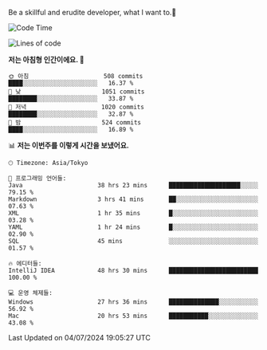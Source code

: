 Be a skillful and erudite developer, what I want to.👶

<!--START_SECTION:waka-->
![Code Time](http://img.shields.io/badge/Code%20Time-1%2C007%20hrs%2011%20mins-blue)

![Lines of code](https://img.shields.io/badge/%EC%A0%80%EB%8A%94%20%EC%97%AC%ED%83%9C%EA%B9%8C%EC%A7%80%20-2.5%20million%20%EC%A4%84%EC%9D%98%20%EC%BD%94%EB%93%9C%EB%A5%BC%20%EC%9E%91%EC%84%B1%ED%96%88%EC%96%B4%EC%9A%94.-blue)

**저는 아침형 인간이에요. 🐤** 

```text
🌞 아침                     508 commits         ████░░░░░░░░░░░░░░░░░░░░░   16.37 % 
🌆 낮　                     1051 commits        ████████░░░░░░░░░░░░░░░░░   33.87 % 
🌃 저녁                     1020 commits        ████████░░░░░░░░░░░░░░░░░   32.87 % 
🌙 밤　                     524 commits         ████░░░░░░░░░░░░░░░░░░░░░   16.89 % 
```


📊 **저는 이번주를 이렇게 시간을 보냈어요.** 

```text
🕑︎ Timezone: Asia/Tokyo

💬 프로그래밍 언어들: 
Java                     38 hrs 23 mins      ████████████████████░░░░░   79.15 % 
Markdown                 3 hrs 41 mins       ██░░░░░░░░░░░░░░░░░░░░░░░   07.63 % 
XML                      1 hr 35 mins        █░░░░░░░░░░░░░░░░░░░░░░░░   03.28 % 
YAML                     1 hr 24 mins        █░░░░░░░░░░░░░░░░░░░░░░░░   02.90 % 
SQL                      45 mins             ░░░░░░░░░░░░░░░░░░░░░░░░░   01.57 % 

🔥 에디터들: 
IntelliJ IDEA            48 hrs 30 mins      █████████████████████████   100.00 % 

💻 운영 체제들: 
Windows                  27 hrs 36 mins      ██████████████░░░░░░░░░░░   56.92 % 
Mac                      20 hrs 53 mins      ███████████░░░░░░░░░░░░░░   43.08 % 
```


 Last Updated on 04/07/2024 19:05:27 UTC
<!--END_SECTION:waka-->
